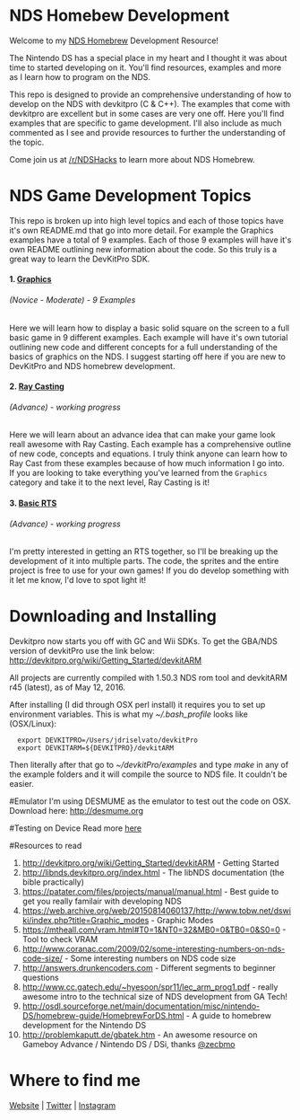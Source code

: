 # NDS Homebew Development
Welcome to my [NDS Homebrew](https://en.wikipedia.org/wiki/Nintendo_DS_homebrew) Development Resource!

The Nintendo DS has a special place in my heart and I thought it was about time to started developing on it. You'll find resources, examples and more as I learn how to program on the NDS.

This repo is designed to provide an comprehensive understanding of how to develop on the NDS with devkitpro (C & C++). The examples that come with devkitpro are excellent but in some cases are very one off. Here you'll find examples that are specific to game development. I'll also include as much commented as I see and provide resources to further the understanding of the topic.

Come join us at [/r/NDSHacks](https://www.reddit.com/r/NDSHacks/) to learn more about NDS Homebrew.

# NDS Game Development Topics
This repo is broken up into high level topics and each of those topics have it's own README.md that go into more detail. For example the Graphics examples have a total of 9 examples. Each of those 9 examples will have it's own README outlining new information about the code. So this truly is a great way to learn the DevKitPro SDK.

#### 1. [Graphics](/examples/Graphics/)
###### *(Novice - Moderate) - 9 Examples*

Here we will learn how to display a basic solid square on the screen to a full basic game in 9 different examples. Each example will have it's own tutorial outlining new code and different concepts for a full understanding of the basics of graphics on the NDS. I suggest starting off here if you are new to DevKitPro and NDS homebrew development.

#### 2. [Ray Casting](/examples/Ray_Casting/)
###### *(Advance) - working progress*

Here we will learn about an advance idea that can make your game look reall awesome with Ray Casting. Each example has a comprehensive outline of new code, concepts and equations. I truly think anyone can learn how to Ray Cast from these examples because of how much information I go into. If you are looking to take everything you've learned from the `Graphics` category and take it to the next level, Ray Casting is it!

#### 3. [Basic RTS](/examples/Basic-RTS/)
###### *(Advance) - working progress*

I'm pretty interested in getting an RTS together, so I'll be breaking up the development of it into multiple parts. The code, the sprites and the entire project is free to use for your own games! If you do develop something with it let me know, I'd love to spot light it!

# Downloading and Installing
Devkitpro now starts you off with GC and Wii SDKs. To get the GBA/NDS version of devkitPro use the link below:
http://devkitpro.org/wiki/Getting_Started/devkitARM

All projects are currently compiled with 1.50.3 NDS rom tool and devkitARM r45 (latest), as of May 12, 2016.

After installing (I did through OSX perl install) it requires you to set up environment variables.
This is what my *~/.bash_profile* looks like (OSX/Linux):
```
  export DEVKITPRO=/Users/jdriselvato/devkitPro
  export DEVKITARM=${DEVKITPRO}/devkitARM
```

Then literally after that go to *~/devkitPro/examples* and type *make* in any of the example folders and it will compile the source to NDS file. It couldn't be easier.

#Emulator
I'm using DESMUME as the emulator to test out the code on OSX.
Download here: http://desmume.org

#Testing on Device
Read more [here](./tools/README.md)

#Resources to read
1. http://devkitpro.org/wiki/Getting_Started/devkitARM - Getting Started
2. http://libnds.devkitpro.org/index.html - The libNDS documentation (the bible practically)
3. https://patater.com/files/projects/manual/manual.html - Best guide to get you really familair with developing NDS
4. https://web.archive.org/web/20150814060137/http://www.tobw.net/dswiki/index.php?title=Graphic_modes - Graphic Modes
5. https://mtheall.com/vram.html#T0=1&NT0=32&MB0=0&TB0=0&S0=0 - Tool to check VRAM
6. http://www.coranac.com/2009/02/some-interesting-numbers-on-nds-code-size/ - Some interesting numbers on NDS code size
7. http://answers.drunkencoders.com - Different segments to beginner questions
8. http://www.cc.gatech.edu/~hyesoon/spr11/lec_arm_prog1.pdf - really awesome intro to the technical size of NDS development from GA Tech!
9. http://osdl.sourceforge.net/main/documentation/misc/nintendo-DS/homebrew-guide/HomebrewForDS.html - A guide to homebrew development for the Nintendo DS
10. http://problemkaputt.de/gbatek.htm - An awesome resource on Gameboy Advance / Nintendo DS / DSi, thanks [@zecbmo](https://github.com/zecbmo)

# Where to find me
[Website](http://johnriselvato.com) | [Twitter](http://twitter.com/jdriselvato) | [Instagram](instagram.com/jdriselvato)
